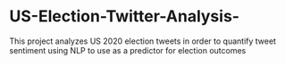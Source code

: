 # US-Election-Twitter-Analysis-
This project analyzes US 2020 election tweets in order to quantify tweet sentiment using NLP to use as a predictor for election outcomes 
